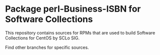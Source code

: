 # Package perl-Business-ISBN for Software Collections

This repository contains sources for RPMs that are used
to build Software Collections for CentOS by SCLo SIG.

Find other branches for specific sources.
